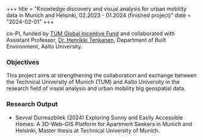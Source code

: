 +++
title = "Knowledge discovery and visual analysis for urban mobility data in Munich and Helsinki, 02.2023 - 01.2024 (finished project)"
date = "2024-02-01"
+++

co-PI, funded by [TUM Global Incentive Fund](https://www.international.tum.de/en/global/gif/) and collaborated with Assistant Professor, [Dr. Henrikki Tenkanen](https://gistlab.science/rushmore_teams/henrikki-tenkanen/), Department of Built Environment, Aalto University.

<!--more-->

### Objectives
This project aims at strengthening the collaboration and exchange between the Technical University of Munich (TUM) and Aalto University in the research field of visual analysis and urban mobility big geospatial data. 

### Research Output
* Sevval Durmazbilek (2024) Exploring Sunny and Easily Accessible Homes: A 3D-Web-GIS Platform for Apartment Seekers in Munich and Helsinki,  Master thesis at Technical University of Munich.